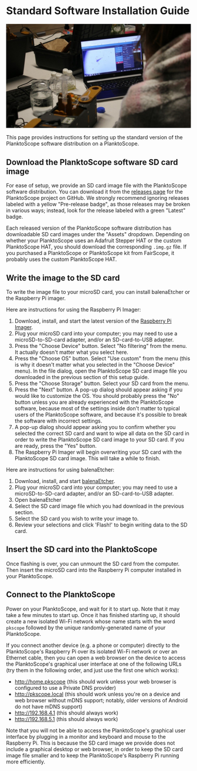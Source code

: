 # Standard Software Installation Guide

![easy install](../images/software/IMG_1532.jpg)

This page provides instructions for setting up the standard version of the PlanktoScope software distribution on a PlanktoScope.

## Download the PlanktoScope software SD card image

For ease of setup, we provide an SD card image file with the PlanktoScope software distribution. You can download it from the [releases page](https://github.com/PlanktoScope/PlanktoScope/releases) for the PlanktoScope project on GitHub. We strongly recommend ignoring releases labeled with a yellow "Pre-release badge", as those releases may be broken in various ways; instead, look for the release labeled with a green "Latest" badge.

Each released version of the PlanktoScope software distribution has downloadable SD card images under the "Assets" dropdown. Depending on whether your PlanktoScope uses an Adafruit Stepper HAT or the custom PlanktoScope HAT, you should download the corresponding `.img.gz` file. If you purchased a PlanktoScope or PlanktoScope kit from FairScope, it probably uses the custom PlanktoScope HAT.

## Write the image to the SD card

To write the image file to your microSD card, you can install balenaEtcher or the Raspberry Pi imager.

Here are instructions for using the Raspberry Pi Imager:

1. Download, install, and start the latest version of the [Raspberry Pi Imager](https://www.raspberrypi.com/software/).
2. Plug your microSD card into your computer; you may need to use a microSD-to-SD-card adapter, and/or an SD-card-to-USB adapter.
3. Press the "Choose Device" button. Select "No filtering" from the menu. It actually doesn't matter what you select here.
4. Press the "Choose OS" button. Select "Use custom" from the menu (this is why it doesn't matter what you selected in the "Choose Device" menu). In the file dialog, open the PlanktoScope SD card image file you downloaded in the previous section of this setup guide.
5. Press the "Choose Storage" button. Select your SD card from the menu.
6. Press the "Next" button. A pop-up dialog should appear asking if you would like to customize the OS. You should probably press the "No" button unless you are already experienced with the PlanktoScope software, because most of the settings inside don't matter to typical users of the PlanktoScope software, and because it's possible to break the software with incorrect settings.
7. A pop-up dialog should appear asking you to confirm whether you selected the correct SD card and want to wipe all data on the SD card in order to write the PlanktoScope SD card image to your SD card. If you are ready, press the "Yes" button.
8. The Raspberry Pi Imager will begin overwriting your SD card with the PlanktoScope SD card image. This will take a while to finish.

Here are instructions for using balenaEtcher:

1. Download, install, and start [balenaEtcher](https://www.balena.io/etcher/).
2. Plug your microSD card into your computer; you may need to use a microSD-to-SD-card adapter, and/or an SD-card-to-USB adapter.
3. Open balenaEtcher
4. Select the SD card image file which you had download in the previous section.
5. Select the SD card you wish to write your image to.
6. Review your selections and click 'Flash!' to begin writing data to the SD card.

## Insert the SD card into the PlanktoScope

Once flashing is over, you can unmount the SD card from the computer. Then insert the microSD card into the Raspberry Pi computer installed in your PlanktoScope.

## Connect to the PlanktoScope

Power on your PlanktoScope, and wait for it to start up. Note that it may take a few minutes to start up. Once it has finished starting up, it should create a new isolated Wi-Fi network whose name starts with the word `pkscope` followed by the unique randomly-generated name of your PlanktoScope.

If you connect another device (e.g. a phone or computer) directly to the PlanktoScope's Raspberry Pi over its isolated Wi-Fi network or over an Ethernet cable, then you can open a web browser on the device to access the PlanktoScope's graphical user interface at one of the following URLs (try them in the following order, and just use the first one which works):

- <http://home.pkscope> (this should work unless your web browser is configured to use a Private DNS provider)
- <http://pkscope.local> (this should work unless you're on a device and web browser without mDNS support; notably, older versions of Android do not have mDNS support)
- <http://192.168.4.1> (this should always work)
- <http://192.168.5.1> (this should always work)

Note that you will not be able to access the PlanktoScope's graphical user interface by plugging in a monitor and keyboard and mouse to the Raspberry Pi. This is because the SD card image we provide does not include a graphical desktop or web browser, in order to keep the SD card image file smaller and to keep the PlanktoScope's Raspberry Pi running more efficiently.
